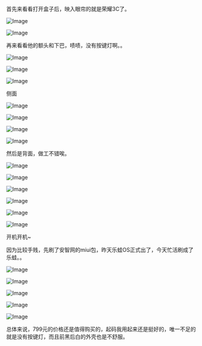 首先来看看打开盒子后，映入眼帘的就是荣耀3C了。

![Image](https://github.com/user-attachments/assets/7f534cd7-7671-4dcf-9d39-40fc6717b384)

![Image](https://github.com/user-attachments/assets/ba507326-4dcb-40fc-b5d3-f649808d5a31)

再来看看他的额头和下巴，啧啧，没有按键灯啊。。

![Image](https://github.com/user-attachments/assets/f64224e1-4ebf-4af3-9394-0fb867c5ef32)

![Image](https://github.com/user-attachments/assets/709b48c9-5a02-4aaf-abc5-d8295c691015)

![Image](https://github.com/user-attachments/assets/a9ebdbea-c62f-4de8-a418-4e282d580585)

侧面

![Image](https://github.com/user-attachments/assets/9862bb34-542c-4909-9c85-2d60c52ea0ab)

![Image](https://github.com/user-attachments/assets/48a94ab9-ecf9-4b33-a449-03dd9af65b93)

![Image](https://github.com/user-attachments/assets/c0c360f3-4ad2-4b25-90cc-0b5289619dbe)

![Image](https://github.com/user-attachments/assets/51783c8e-51e0-4ea0-987a-0d3ecaf4afc4)

然后是背面，做工不错唉。

![Image](https://github.com/user-attachments/assets/c2fa3f27-d36e-4b3f-bddb-a58ee2e8ba18)

![Image](https://github.com/user-attachments/assets/03d3fbc0-29a5-4933-8a5d-a32322dc4a80)

![Image](https://github.com/user-attachments/assets/3fb823ac-2e61-4083-9b67-d5e328b70cca)

![Image](https://github.com/user-attachments/assets/6cf93344-8167-4f46-9ee1-e19c63347548)

![Image](https://github.com/user-attachments/assets/4b5892da-aceb-41de-b2d9-3bfb3619db22)

![Image](https://github.com/user-attachments/assets/d46f2a18-4feb-480c-becd-b8bdc6c954d4)

开机开机~

因为比较手贱，先刷了安智网的miui包，昨天乐蛙OS正式出了，今天忙活刷成了乐蛙。。

![Image](https://github.com/user-attachments/assets/12d07ea9-d367-4630-a77e-9dc0a53bba2b)

![Image](https://github.com/user-attachments/assets/86c9f014-558a-402b-8e0e-44074a38595f)

![Image](https://github.com/user-attachments/assets/58ada069-a291-4e1d-9b0c-de7635d5b1c8)

![Image](https://github.com/user-attachments/assets/0a43b290-64d0-4a7a-a801-990252d7cbb0)

![Image](https://github.com/user-attachments/assets/8e4babe3-2d73-4b0e-9a11-fd9fdc574e4c)

总体来说，799元的价格还是值得购买的，起码我用起来还是挺好的，唯一不足的就是没有按键灯，而且前黑后白的外壳也是不舒服。
<!-- ##{"timestamp":1392998400}## -->